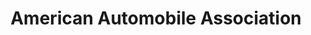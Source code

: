 ---
title: "American Automobile Association"
url: /livonia/american-automobile-association/
shop: Reisebüro
---